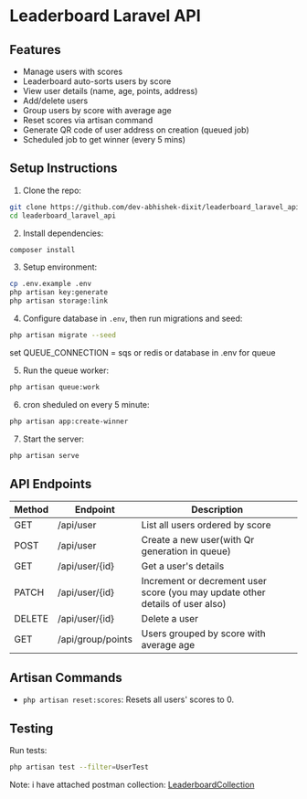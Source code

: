 # Leaderboard Laravel API

## Features
- Manage users with scores
- Leaderboard auto-sorts users by score
- View user details (name, age, points, address)
- Add/delete users
- Group users by score with average age
- Reset scores via artisan command
- Generate QR code of user address on creation (queued job)
- Scheduled job to get winner (every 5 mins)

## Setup Instructions

1. Clone the repo:
```bash
git clone https://github.com/dev-abhishek-dixit/leaderboard_laravel_api.git
cd leaderboard_laravel_api
```

2. Install dependencies:
```bash
composer install
```

3. Setup environment:
```bash
cp .env.example .env
php artisan key:generate
php artisan storage:link
```

4. Configure database in `.env`, then run migrations and seed:
```bash
php artisan migrate --seed
```
set QUEUE_CONNECTION = sqs or redis or database in .env for queue

5. Run the queue worker:
```bash
php artisan queue:work
```

6. cron sheduled on every 5 minute:
```bash
php artisan app:create-winner
```

7. Start the server:
```bash
php artisan serve
```

## API Endpoints

| Method | Endpoint                  | Description                         |
|--------|---------------------------|-------------------------------------|
| GET    | /api/user                | List all users ordered by score     |
| POST   | /api/user                | Create a new user(with Qr generation in queue)     |
| GET    | /api/user/{id}          | Get a user's details                |
| PATCH  | /api/user/{id}          | Increment or decrement user score (you may update other details of user also)  |
| DELETE | /api/user/{id}          | Delete a user                       |
| GET    | /api/group/points      | Users grouped by score with average age |

## Artisan Commands

- `php artisan reset:scores`: Resets all users' scores to 0.

## Testing

Run tests:
```bash
php artisan test --filter=UserTest
```

Note: i have attached postman collection: [LeaderboardCollection](Dashboard.postman_collection.json)
